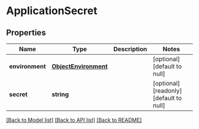 # ApplicationSecret

## Properties
Name | Type | Description | Notes
------------ | ------------- | ------------- | -------------
**environment** | [**ObjectEnvironment**](ObjectEnvironment.md) |  | [optional] [default to null]
**secret** | **string** |  | [optional] [readonly] [default to null]

[[Back to Model list]](../README.md#documentation-for-models) [[Back to API list]](../README.md#documentation-for-api-endpoints) [[Back to README]](../README.md)


